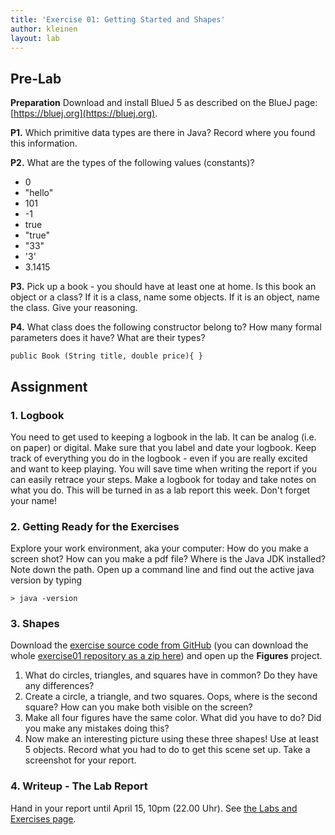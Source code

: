 ```yaml
---
title: 'Exercise 01: Getting Started and Shapes'
author: kleinen
layout: lab
---
```


## Pre-Lab

**Preparation** Download and install BlueJ 5 as described on the BlueJ page: [https://bluej.org](https://bluej.org).

**P1.** Which primitive data types are there in Java? Record where you found this information.

**P2.** What are the types of the following values (constants)?

  - 0
  - "hello"
  - 101
  - -1
  - true
  - "true"
  - "33"
  - '3'
  - 3.1415

**P3.** Pick up a book - you should have at least one at home. Is this book an object or a class? If it is a class, name some objects. If it is an object, name the class. Give your reasoning.

**P4.** What class does the following constructor belong to? How many formal parameters does it have? What are their types?

    public Book (String title, double price){ }


## Assignment

### 1. Logbook

You need to get used to keeping a logbook in the lab. It can be analog (i.e. on paper) or digital. Make sure that you label and date your logbook. Keep track of everything you do in the logbook - even if you are really excited and want to keep playing. You will save time when writing the report if you can easily retrace your steps. Make a logbook for today and take notes on what you do. This will be turned in as a lab report this week. Don't forget your name!


### 2. Getting Ready for the Exercises

Explore your work environment, aka your computer: How do you make a screen shot? How can you make a pdf file? Where is the Java JDK installed? Note down the path. Open up a command line and find out the active java version by typing

    > java -version


### 3. Shapes

Download the [exercise source code from GitHub](https://github.com/htw-imi-info1/exercise01/) (you can download the whole [exercise01 repository as a zip here](https://github.com/htw-imi-info1/exercise01/archive/master.zip)) and open up the **Figures** project.

1.  What do circles, triangles, and squares have in common? Do they have any differences?
2.  Create a circle, a triangle, and two squares. Oops, where is the second square? How can you make both visible on the screen?
3.  Make all four figures have the same color. What did you have to do? Did you make any mistakes doing this?
4.  Now make an interesting picture using these three shapes! Use at least 5 objects. Record what you had to do to get this scene set up. Take a screenshot for your report.


### 4. Writeup - The Lab Report

Hand in your report until April 15, 10pm (22.00 Uhr). See [the Labs and Exercises page](../labs#grading-lab-reports).
